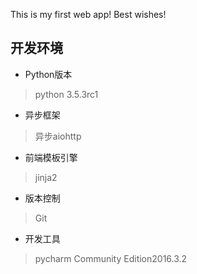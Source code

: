 This is my first web app!
Best wishes!

## 开发环境
* Python版本
> python 3.5.3rc1
* 异步框架 
> 异步aiohttp
* 前端模板引擎
> jinja2
* 版本控制
> Git

* 开发工具
> pycharm Community Edition2016.3.2


